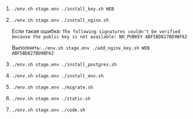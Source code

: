 1. `./env.sh stage.env ./install_key.sh WEB`
2. `./env.sh stage.env ./install_nginx.sh`

    Если такая ошибка:
`The following signatures couldn't be verified because the public key is not available: NO_PUBKEY ABF5BD827BD9BF62`

    Выполнить:
`./env.sh stage.env ./add_nginx_key.sh WEB ABF5BD827BD9BF62`
3. `./env.sh stage.env ./install_postgres.sh`
4. `./env.sh stage.env ./install_env.sh`
5. `./env.sh stage.env ./migrate.sh`
6. `./env.sh stage.env ./static.sh`
7. `./env.sh stage.env ./code.sh`
